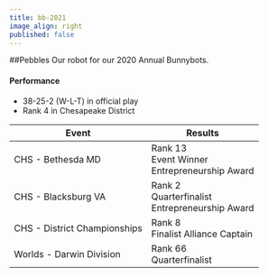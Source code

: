 ```yaml
---
title: bb-2021
image_align: right
published: false
---
```


##Pebbles
Our robot for our 2020 Annual Bunnybots.

#### Performance
* 38-25-2 (W-L-T) in official play
* Rank 4 in Chesapeake District

<html>
<table class="table table-striped table-hover">
  <thead> 
    <tr>
        <th>Event</th>
        <th>Results</th>
      </tr>
    </thead>
  <tbody>
     <tr>
        <td> CHS - Bethesda MD</td>
        <td> Rank 13 <br/> Event Winner <br/> Entrepreneurship Award</td>
      </tr>
     <tr>
        <td> CHS - Blacksburg VA</td>
        <td> Rank 2 <br/> Quarterfinalist <br/> Entrepreneurship Award </td>
      </tr>
      <tr>
        <td> CHS - District Championships </td>
        <td> Rank 8 <br/> Finalist Alliance Captain <br/></td>
      </tr>
      <tr>
          <td> Worlds - Darwin Division</td>
          <td> Rank 66 <br/> Quarterfinalist </td>
      </tr>
    <tr>
  </tbody>
</table>
</html>
